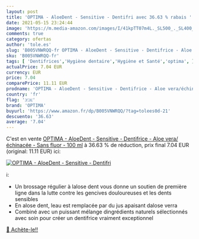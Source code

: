 ```yaml
---
layout: post
title: 'OPTIMA - AloeDent - Sensitive - Dentifri avec 36.63 % rabais '
date: 2021-05-15 23:24:44
image: 'https://m.media-amazon.com/images/I/41kpTT07m4L._SL500_._SL400_.jpg'
comments: true
category: ofertas
author: 'tole.es'
slug: 'B005VNWRQQ-fr OPTIMA - AloeDent - Sensitive - Dentifrice - Aloe...'
sku: 'B005VNWRQQ-fr'
tags: [ 'Dentifrices','Hygiène dentaire','Hygiène et Santé','optima', ]
actualPrice: 7.04 EUR
currency: EUR
price: 7.04
comparePrice: 11.11 EUR
prodname: 'OPTIMA - AloeDent - Sensitive - Dentifrice - Aloe vera/échinacée - Sans fluor - 100 ml'
country: 'fr'
flag: '🇫🇷'
brand: 'OPTIMA'
buyurl: 'https://www.amazon.fr/dp/B005VNWRQQ/?tag=tolees0d-21'
descuento: '36.63'
average: '7.04'
---
```


C'est en vente [OPTIMA - AloeDent - Sensitive - Dentifrice - Aloe vera/échinacée - Sans fluor - 100 ml](https://www.amazon.fr/dp/B005VNWRQQ/?tag=tolees0d-21)  à  36.63 % de réduction, prix final  7.04 EUR (original: 11.11 EUR) ici:

[![OPTIMA - AloeDent - Sensitive - Dentifri](https://m.media-amazon.com/images/I/41kpTT07m4L._SL500_._SL400_.jpg)](https://www.amazon.fr/dp/B005VNWRQQ/?tag=tolees0d-21)

ℹ️:

- Un brossage régulier à lalose dent vous donne un soutien de première ligne dans la lutte contre les gencives douloureuses et les dents sensibles
- En alose dent, leau est remplacée par du jus apaisant dalose verra
- Combiné avec un puissant mélange dingrédients naturels sélectionnés avec soin pour créer un dentifrice vraiment exceptionnel

[🛒 Achète-le!!](https://www.amazon.fr/dp/B005VNWRQQ/?tag=tolees0d-21)
